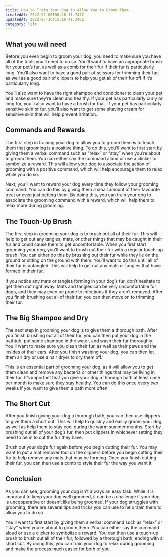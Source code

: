 ```yaml
---
title: How to Train Your Dog to Allow You to Groom Them
createdAt: 2022-07-08T06:26:11.747Z
updatedAt: 2022-07-16T15:19:41.346Z
category: life
---
```


## What you will need

Before you even begin to groom your dog, you need to make sure you have all of the tools you’ll need to do so. You’ll want to have an appropriate brush for your pet’s fur, as well as a comb for their fur if their fur is particularly long. You’ll also want to have a good pair of scissors for trimming their fur, as well as a good pair of clippers to help you get all of their fur off if it’s particularly long.

You’ll also want to have the right shampoo and conditioner to clean your pet and make sure they’re clean and healthy. If your pet has particularly curly or long fur, you’ll also want to have a brush for that. If your pet has particularly sensitive skin or fur, you’ll also want to get some shaving cream for sensitive skin that will help prevent irritation.

## Commands and Rewards

The first step in training your dog to allow you to groom them is to teach them that grooming is a positive thing. To do this, you’ll want to first start by giving them a verbal command such as “relax” or “stay” when you’re about to groom them. You can either say the command aloud or use a clicker to symbolize a reward. This will allow your dog to associate the action of grooming with a positive command, which will help encourage them to relax while you do so.

Next, you’ll want to reward your dog every time they follow your grooming command. You can do this by giving them a small amount of their favourite treat or even just petting them. By doing this, you can train your dog to associate the grooming command with a reward, which will help them to relax more during grooming.

## The Touch-Up Brush

The first step in grooming your dog is to brush out all of their fur. This will help to get out any tangles, mats, or other things that may be caught in their fur and could cause them to get uncomfortable. When you first start grooming your dog, you’ll want to brush out their fur with a regular touch-up brush. You can either do this by brushing out their fur while they lie on the ground or sitting on the ground with them. You’ll want to do this until all of their fur is untangled. This will help to get out any mats or tangles that have formed in their fur.

If you notice any mats or tangles forming in your dog’s fur, don’t hesitate to get them out right away. Mats and tangles can be very uncomfortable for dogs, and they may even be prone to infections if they aren’t removed. After you finish brushing out all of their fur, you can then move on to trimming their fur.

## The Big Shampoo and Dry

The next step in grooming your dog is to give them a thorough bath. After you finish brushing out all of their fur, you can then put your dog in the bathtub, put some shampoo in the water, and wash their fur thoroughly. You’ll want to make sure you clean their fur, as well as their paws and the insides of their ears. After you finish washing your dog, you can then let them air dry or use a hair dryer to dry them off.

This is an essential part of grooming your dog, as it will allow you to get them clean and remove any bacteria or other things that may be living in their fur. It’s important that you give your dog a thorough bath at least once per month to make sure they stay healthy. You can do this once every two weeks if you want to give them a bath more often.

## The Short Cut

After you finish giving your dog a thorough bath, you can then use clippers to give them a short cut. This will help to quickly and easily groom your dog, as well as help them to stay cool during the warm summer months. Start by brushing out all of your dog’s fur, then put clippers in whichever setting they need to be in to cut the fur they have.

Brush out your dog’s fur again before you begin cutting their fur. You may want to put a mat remover tool on the clippers before you begin cutting their fur to help remove any mats that may be forming. Once you finish cutting their fur, you can then use a comb to style their fur the way you want it.

## Conclusion

As you can see, grooming your dog isn’t always an easy task. While it is important to keep your dog well groomed, it can be a challenge if your dog is uncooperative or doesn’t like being groomed. If your dog struggles with grooming, there are several tips and tricks you can use to help train them to allow you to do so.

You’ll want to first start by giving them a verbal command such as “relax” or “stay” when you’re about to groom them. You can either say the command aloud or use a clicker to symbolize a reward. You can then use a touch-up brush to brush out all of their fur, followed by a thorough bath, ending with a short cut. By doing this, you can train your dog to relax during grooming and make the process much easier for both of you.
